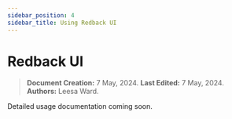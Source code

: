 ```yaml
---
sidebar_position: 4
sidebar_title: Using Redback UI
---
```


# Redback UI

> **Document Creation:** 7 May, 2024. **Last Edited:** 7 May, 2024. **Authors:** Leesa Ward.

Detailed usage documentation coming soon.


